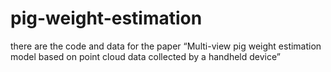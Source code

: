 # pig-weight-estimation
there are the code and data for the paper “Multi-view pig weight estimation model based on point cloud data collected by a handheld device”
